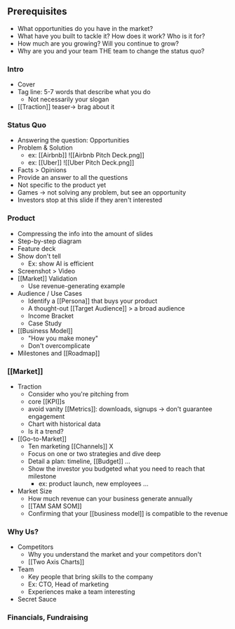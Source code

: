 ## Prerequisites
- What opportunities do you have in the market?
- What have you built to tackle it? How does it work? Who is it for?
- How much are you growing? Will you continue to grow?
- Why are you and your team THE team to change the status quo?
### Intro
- Cover
- Tag line: 5-7 words that describe what you do
	- Not necessarily your slogan
- [[Traction]] teaser-> brag about it
### Status Quo
- Answering the question: Opportunities
- Problem & Solution
	- ex: [[Airbnb]] ![[Airbnb Pitch Deck.png]]
	- ex: [[Uber]] ![[Uber Pitch Deck.png]]
- Facts > Opinions
- Provide an answer to all the questions
- Not specific to the product yet
- Games -> not solving any problem, but see an opportunity
- Investors stop at this slide if they aren't interested
### Product
- Compressing the info into the amount of slides
- Step-by-step diagram
- Feature deck
- Show don't tell
	- Ex: show AI is efficient
- Screenshot > Video
- [[Market]] Validation
	- Use revenue-generating example
- Audience / Use Cases
	- Identify a [[Persona]] that buys your product
	- A thought-out [[Target Audience]] > a broad audience
	- Income Bracket
	- Case Study
- [[Business Model]]
	- "How you make money"
	- Don't overcomplicate
- Milestones and [[Roadmap]]
### [[Market]]
- Traction
	- Consider who you're pitching from
	- core [[KPI]]s
	- avoid vanity [[Metrics]]: downloads, signups -> don't guarantee engagement
	- Chart with historical data
	- Is it a trend?
- [[Go-to-Market]]
	- Ten marketing [[Channels]] X
	- Focus on one or two strategies and dive deep
	- Detail a plan: timeline, [[Budget]] ...
	- Show the investor you budgeted what you need to reach that milestone
		- ex: product launch, new employees ...
- Market Size
	- How much revenue can your business generate annually
	- [[TAM SAM SOM]]
	- Confirming that your [[business model]] is compatible to the revenue
### Why Us?
- Competitors
	- Why you understand the market and your competitors don't
	- [[Two Axis Charts]]
- Team
	- Key people that bring skills to the company
	- Ex: CTO, Head of marketing
	- Experiences make a team interesting
- Secret Sauce
### Financials, Fundraising